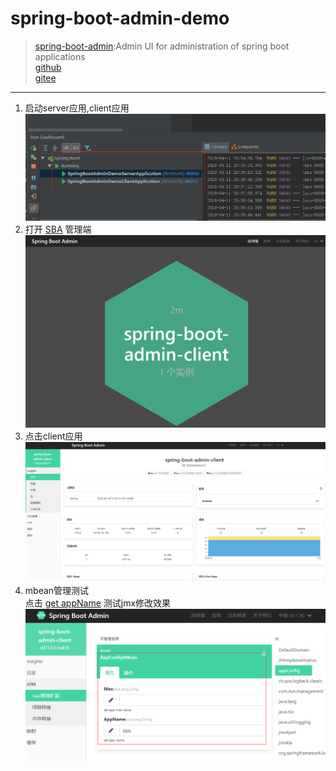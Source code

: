 # spring-boot-admin-demo
> [spring-boot-admin](https://github.com/codecentric/spring-boot-admin/):Admin UI for administration of spring boot applications  
[github](https://github.com/netbuffer/spring-boot-admin-demo)  
[gitee](https://gitee.com/netbuffer/spring-boot-admin-demo) 
---

1. 启动server应用,client应用
![spring-boot-admin-demo](help/spring-boot-admin-demo.png)
2. 打开 [SBA](http://localhost:8000/) 管理端
![spring-boot-admin-client](help/spring-boot-admin-client.png)
3. 点击client应用  
![spring-boot-admin-monitor](help/monitor.png)
4. mbean管理测试  
点击 [get appName](http://localhost:8001/appName) 测试jmx修改效果  
![spring-boot-admin-monitor](help/jolokia-jmx.png)  